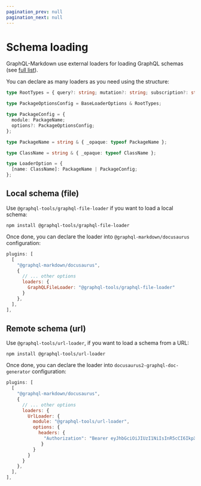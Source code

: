```yaml
---
pagination_prev: null
pagination_next: null
---
```


# Schema loading

GraphQL-Markdown use external loaders for loading GraphQL schemas (see [full list](https://github.com/ardatan/graphql-tools/tree/master/packages/loaders)).

You can declare as many loaders as you need using the structure:

```ts
type RootTypes = { query?: string; mutation?: string; subscription?: string };

type PackageOptionsConfig = BaseLoaderOptions & RootTypes;

type PackageConfig = {
  module: PackageName;
  options?: PackageOptionsConfig;
};

type PackageName = string & { _opaque: typeof PackageName };

type ClassName = string & { _opaque: typeof ClassName };

type LoaderOption = {
  [name: ClassName]: PackageName | PackageConfig;
};
```

## Local schema (file)

Use `@graphql-tools/graphql-file-loader` if you want to load a local schema:

```shell
npm install @graphql-tools/graphql-file-loader
```

Once done, you can declare the loader into `@graphql-markdown/docusaurus` configuration:

```js
plugins: [
  [
    "@graphql-markdown/docusaurus",
    {
      // ... other options
      loaders: {
        GraphQLFileLoader: "@graphql-tools/graphql-file-loader"
      }
    },
  ],
],
```

## Remote schema (url)

Use `@graphql-tools/url-loader`, if you want to load a schema from a URL:

```shell
npm install @graphql-tools/url-loader
```

Once done, you can declare the loader into `docusaurus2-graphql-doc-generator` configuration:

```js
plugins: [
  [
    "@graphql-markdown/docusaurus",
    {
      // ... other options
      loaders: {
        UrlLoader: {
          module: "@graphql-tools/url-loader",
          options: {
            headers: { 
              "Authorization": "Bearer eyJhbGciOiJIUzI1NiIsInR5cCI6IkpXVCJ9"
             }
          }
        }
      }
    },
  ],
],
```
